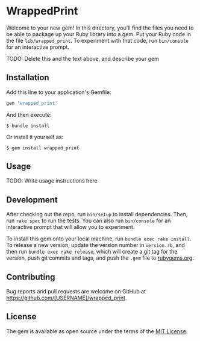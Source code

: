 # WrappedPrint

Welcome to your new gem! In this directory, you'll find the files you need to be able to package up your Ruby library into a gem. Put your Ruby code in the file `lib/wrapped_print`. To experiment with that code, run `bin/console` for an interactive prompt.

TODO: Delete this and the text above, and describe your gem

## Installation

Add this line to your application's Gemfile:

```ruby
gem 'wrapped_print'
```

And then execute:

    $ bundle install

Or install it yourself as:

    $ gem install wrapped_print

## Usage

TODO: Write usage instructions here

## Development

After checking out the repo, run `bin/setup` to install dependencies. Then, run `rake spec` to run the tests. You can also run `bin/console` for an interactive prompt that will allow you to experiment.

To install this gem onto your local machine, run `bundle exec rake install`. To release a new version, update the version number in `version.rb`, and then run `bundle exec rake release`, which will create a git tag for the version, push git commits and tags, and push the `.gem` file to [rubygems.org](https://rubygems.org).

## Contributing

Bug reports and pull requests are welcome on GitHub at https://github.com/[USERNAME]/wrapped_print.


## License

The gem is available as open source under the terms of the [MIT License](https://opensource.org/licenses/MIT).
